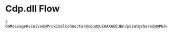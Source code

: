 # Cdp.dll Flow

```
?OnMessageReceived@ProximalConnector@cdp@@UEAAXAEBUEndpoint@shared@@PEBVITransportMessage@2@@Z
```